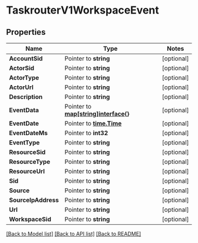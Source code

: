 # TaskrouterV1WorkspaceEvent

## Properties
Name | Type | Notes
------------ | ------------- | -------------
**AccountSid** | Pointer to **string** | [optional] 
**ActorSid** | Pointer to **string** | [optional] 
**ActorType** | Pointer to **string** | [optional] 
**ActorUrl** | Pointer to **string** | [optional] 
**Description** | Pointer to **string** | [optional] 
**EventData** | Pointer to [**map[string]interface{}**](.md) | [optional] 
**EventDate** | Pointer to [**time.Time**](time.Time.md) | [optional] 
**EventDateMs** | Pointer to **int32** | [optional] 
**EventType** | Pointer to **string** | [optional] 
**ResourceSid** | Pointer to **string** | [optional] 
**ResourceType** | Pointer to **string** | [optional] 
**ResourceUrl** | Pointer to **string** | [optional] 
**Sid** | Pointer to **string** | [optional] 
**Source** | Pointer to **string** | [optional] 
**SourceIpAddress** | Pointer to **string** | [optional] 
**Url** | Pointer to **string** | [optional] 
**WorkspaceSid** | Pointer to **string** | [optional] 

[[Back to Model list]](../README.md#documentation-for-models) [[Back to API list]](../README.md#documentation-for-api-endpoints) [[Back to README]](../README.md)


